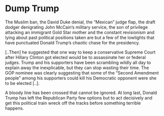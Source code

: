 # Dump Trump

The Muslim ban, the David Duke denial, the “Mexican” judge flap, the draft dodger denigrating John McCain’s military service, the son of privilege attacking an immigrant Gold Star mother and the constant revisionism and lying about past political positions taken are but a few of the lowlights that have punctuated Donald Trump’s chaotic chase for the presidency.

[..Then] he suggested that one way to keep a conservative Supreme Court after Hillary Clinton got elected would be to assassinate her or federal judges. Trump and his supporters have been scrambling wildly all day to explain away the inexplicable, but they can stop wasting their time. The GOP nominee was clearly suggesting that some of the “Second Amendment people” among his supporters could kill his Democratic opponent were she to be elected [..].

A bloody line has been crossed that cannot be ignored. At long last, Donald Trump has left the Republican Party few options but to act decisively and get this political train wreck off the tracks before something terrible happens.





